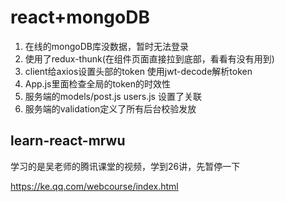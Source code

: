 # react+mongoDB
1. 在线的mongoDB库没数据，暂时无法登录
2. 使用了redux-thunk(在组件页面直接拉到底部，看看有没有用到)
3. client给axios设置头部的token 使用jwt-decode解析token
4. App.js里面检查全局的token的时效性
5. 服务端的models/post.js users.js 设置了关联
6. 服务端的validation定义了所有后台校验发放
## learn-react-mrwu

学习的是吴老师的腾讯课堂的视频，学到26讲，先暂停一下

https://ke.qq.com/webcourse/index.html
